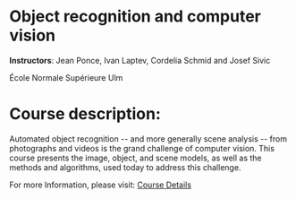 # Object recognition and computer vision

**Instructors**:
Jean Ponce, Ivan Laptev, Cordelia Schmid and Josef Sivic

École Normale Supérieure Ulm

# Course description:

Automated  object  recognition -- and  more  generally  scene  analysis -- from  photographs  and videos  is  the  grand  challenge  of  computer  vision. This  course  presents  the  image,  object,  and scene models, as well as the methods and algorithms, used today to address this challenge.

For more Information, please visit: [Course Details](https://www.di.ens.fr/willow/teaching/recvis22/)
